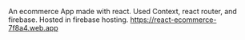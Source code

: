 An ecommerce App made with react.
Used Context, react router, and firebase.
Hosted in firebase hosting.
https://react-ecommerce-7f8a4.web.app
